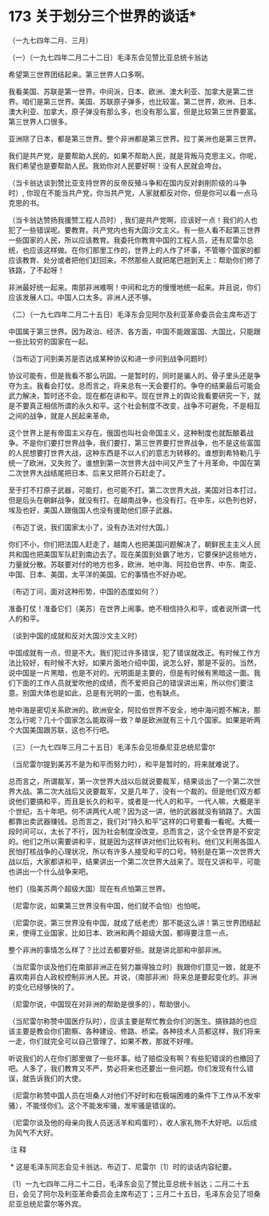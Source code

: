 # 173 关于划分三个世界的谈话*

（一九七四年二月、三月）

（一）（一九七四年二月二十二日）毛泽东会见赞比亚总统卡翁达

希望第三世界团结起来。第三世界人口多啊。

我看美国、苏联是第一世界。中间派，日本、欧洲、澳大利亚、加拿大是第二世界。咱们是第三世界。美国、苏联原子弹多，也比较富。第二世界，欧洲、日本、澳大利亚、加拿大，原子弹没有那么多，也没有那么富，但是比较第三世界要富。第三世界人口很多。

亚洲除了日本，都是第三世界。整个非洲都是第三世界。拉丁美洲也是第三世界。

我们是共产党，是要帮助人民的。如果不帮助人民，就是背叛马克思主义。你呢，我们希望也是要帮助人民。我劝你对人民要好啊！没有人民就会垮台。

（当卡翁达谈到赞比亚支持世界的反帝反殖斗争和在国内反对剥削阶级的斗争时）, 你现在不能当共产党，你当共产党，人家就都反对你，但是你可以看一点马克思的书。

（当卡翁达赞扬我援赞工程人员时）, 我们是共产党啊，应该好一点！我们的人也犯了一些错误呢。要教育。共产党内也有大国沙文主义。有一些人看不起第三世界一些国家的人民，所以应该教育。我委托你教育中国的工程人员，还有尼雷尔总统，也应该这样做。在你们那里工作的，世界上的人作了坏事，不管哪个国家的都应该教育、处分或者把他们赶回来。不然那些人就把尾巴翘到天上：帮助你们修了铁路，了不起呀！

非洲最好统一起来。南部非洲难啊！中间和北方的慢慢地统一起来。并且说，你们应该发展人口。中国人口太多。非洲人还不够。

（二）（一九七四年二月二十五日）毛泽东会见阿尔及利亚革命委员会主席布迈丁

中国属于第三世界。因为政治、经济、各方面，中国不能跟富国、大国比，只能跟一些比较穷的国家在一起。

（当布迈丁问到美苏是否达成某种协议和进一步问到战争问题时）

协议可能有，但是我看不那么巩固。一是暂时的，同时是骗人的。骨子里头还是争夺为主。我看会打仗。总而言之，将来总有一天会要打的。争夺的结果最后可能会武力解决，暂时还不会。现在都在讲和平。现在世界上的舆论我看要研究一下，就是不要真正相信所谓的永久和平。这个社会制度不改变，战争不可避免，不是相互之间的战争，就是人民起来革命。

这个世界上是有帝国主义存在。俄国也叫社会帝国主义，这种制度也就酝酿着战争。不是你们要打世界战争，我们要打，第三世界要打世界战争，也不是这些富国的人民想要打世界大战，这种东西是不以人们的意志为转移的。谁想到希特勒几乎统一了欧洲，又失败了。谁想到第一次世界大战中间又产生了十月革命。中国在第二次世界大战结尾把日本、后来又把蒋介石赶走了。

至于打不打原子武器，可能打，也可能不打。第二次世界大战，美国对日本打过，但是后头在朝鲜战争，就没有打。在越南战争，也没有打。在中东，以色列也好，埃及也好，美国人跟俄国人也没有援助他们原子武器。

（布迈丁说，我们国家太小了，没有办法对付大国。）

你们不小，你们把法国人赶走了，越南人也把美国问题解决了，朝鲜民主主义人民共和国也把美国军队赶到南边去了。现在美国到处霸了地方，它要保护这些地方，力量就分散。苏联要对付的地方也多，欧洲、地中海、阿拉伯世界、中东、南亚、中国、日本、美国，太平洋的美国。它的事情也不好办呢。

（布迈丁问，面对这种形势，中国的态度如何？）

准备打仗！准备它们（美苏）在世界上闹事。绝不相信持久和平，或者说所谓一代人的和平。

（谈到中国的成就和反对大国沙文主义时）

中国成就有一点，但是不大。我们犯过许多错误，犯了错误就改正。有时候工作方法比较好，有时候不大好。如果片面地介绍中国，说怎么好，那是不妥的。当然，说中国是一片黑暗，也是不对的。光明面是主要的，但是有时候有黑暗这一面。我们下面的工作人员就爱吹他的成绩，而不爱把自己的错误讲出来，所以你们要注意。别国大体也是如此，总是有光明的一面，也有缺点。

地中海是密切关系欧洲的。欧洲安全，阿拉伯世界不安全，地中海问题不解决，那怎么行呢？几十个国家怎么能取得一致？单是欧洲就有三十几个国家。如果是听两个大国美国跟苏联，这也不行吧。

（三）（一九七四年三月二十五日）毛泽东会见坦桑尼亚总统尼雷尔

（当尼雷尔提到美苏不是为和平而努力时），和平是暂时的，将来就难说了。

总而言之，所谓裁军，第一次世界大战以后就说要裁军，结果谈出了一个第二次世界大战。第二次大战后又说要裁军，又是几年了，没有一个裁的。但是他们双方都说他们要搞和平，而且是长久的和平，或者是一代人的和平。一代人嘛，大概是半个世纪，五十年吧。何不讲两代人呢？因为这一讲，他的武器就没有销路了。大国都靠出卖武器赚钱。总而言之，我们对“持久和平”这样的口号要看一看呢。大概一段时间可以，太长了不行，因为社会制度没改变。总而言之，这个全世界是不安定的。他们之所以需要讲和平，就是因为这样讲对他们比较有利。他们又利用各国人民怕打核战争的心理状况，所以有许多人接受和平的口号。特别是在第一次世界大战以后，大家都讲和平，结果讲出一个第二次世界大战来了。现在又讲和平，可能也讲出一个什么战争来吧。

他们（指美苏两个超级大国）现在有点怕第三世界。

（尼雷尔说，如果第三世界没有中国，他们就不会怕）也怕呢。

（尼雷尔说，第三世界没有中国，就成了纸老虎）那不能这么讲！第三世界团结起来，使得工业国家，比如日本、欧洲和两个超级大国，都得要注意一点。

整个非洲的事情怎么样了？比过去都要好些。就是讲北部和中部非洲。

（当尼雷尔谈及他们在南部非洲正在努力赢得独立时）我跟你们意见一致，就是不喜欢南非白人政权控制非洲人民。并说，（南部非洲）将来总是要起变化的。非洲的变化已经够快的了。

（尼雷尔说，中国现在对非洲的帮助是很多的），帮助很小。

（当尼雷尔称赞中国医疗队时），应该主要是帮忙教会你们的医生。搞铁路的也应该主要是教会你们勘察、各种建设、修路、桥梁。各种技术人员都这样，我们将来一走，你们就完全可以自己管理了。如果不教，那就不好哩。

听说我们的人在你们那里做了一些坏事。给了赔偿没有啊？有些犯错误的也撤回了吧。人多了，我们教育又不严，势必将来也还要出一些问题。你们发现有什么错误，就告诉我们的大使。

（尼雷尔称赞中国人员在坦桑人对他们不好时和在极端困难的条件下工作从不发牢骚），不能怪你们。这个不能发牢骚，发牢骚是错误的。

（尼雷尔谈及他的母亲向我人员送活羊和鸡蛋时），收人家礼物不大好吧。以后成为风气不大好。

 注 释

 * 这是毛泽东同志会见卡翁达、布迈丁、尼雷尔〔1〕时的谈话内容纪要。

〔1〕一九七四年二月二十二日，毛泽东会见了赞比亚总统卡翁达；二月二十五日，会见了阿尔及利亚革命委员会主席布迈丁；三月二十五日，毛泽东会见了坦桑尼亚总统尼雷尔等外宾。